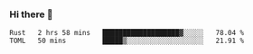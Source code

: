 ### Hi there 👋

<!--
**berkus/berkus** is a ✨ _special_ ✨ repository because its `README.md` (this file) appears on your GitHub profile.

Here are some ideas to get you started:

- 🔭 I’m currently working on ...
- 🌱 I’m currently learning ...
- 👯 I’m looking to collaborate on ...
- 🤔 I’m looking for help with ...
- 💬 Ask me about ...
- 📫 How to reach me: ...
- 😄 Pronouns: ...
- ⚡ Fun fact: ...
-->

<!--START_SECTION:waka-->
```text
Rust   2 hrs 58 mins   ███████████████████▓░░░░░   78.04 % 
TOML   50 mins         █████▒░░░░░░░░░░░░░░░░░░░   21.91 % 
```
<!--END_SECTION:waka-->
